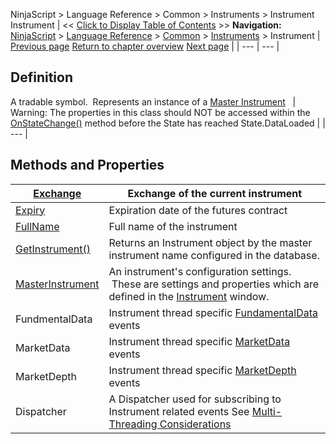 ﻿
NinjaScript > Language Reference > Common > Instruments > Instrument
Instrument
| << [Click to Display Table of Contents](instrument.md) >> **Navigation:**     [NinjaScript](ninjascript.md) > [Language Reference](language_reference_wip.md) > [Common](common.md) > [Instruments](instruments_ninjascript.md) > Instrument | [Previous page](instruments_ninjascript.md) [Return to chapter overview](instruments_ninjascript.md) [Next page](exchange.md) |
| --- | --- |
## Definition
A tradable symbol.  Represents an instance of a [Master Instrument](masterinstrument.md)
 
| Warning: The properties in this class should NOT be accessed within the [OnStateChange()](onstatechange.md) method before the State has reached State.DataLoaded |
| --- |

## Methods and Properties
| [Exchange](exchange.md) | Exchange of the current instrument |
| --- | --- |
| [Expiry](expiry.md) | Expiration date of the futures contract |
| [FullName](instrument_fullname.md) | Full name of the instrument |
| [GetInstrument()](getinstrument.md) | Returns an Instrument object by the master instrument name configured in the database. |
| [MasterInstrument](masterinstrument.md) | An instrument's configuration settings.  These are settings and properties which are defined in the [Instrument](instruments.md) window. |
| FundmentalData | Instrument thread specific [FundamentalData](fundamentaldata.md) events |
| MarketData | Instrument thread specific [MarketData](marketdata.md) events |
| MarketDepth | Instrument thread specific [MarketDepth](marketdepth.md) events |
| Dispatcher | A Dispatcher used for subscribing to Instrument related events See [Multi-Threading Considerations](multi-threading.md) |

